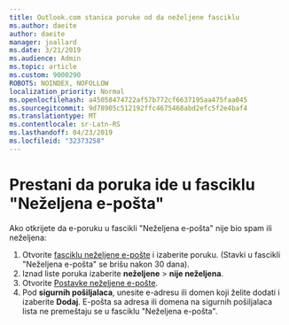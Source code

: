 ```yaml
---
title: Outlook.com stanica poruke od da neželjene fasciklu
ms.author: daeite
author: daeite
manager: joallard
ms.date: 3/21/2019
ms.audience: Admin
ms.topic: article
ms.custom: 9000290
ROBOTS: NOINDEX, NOFOLLOW
localization_priority: Normal
ms.openlocfilehash: a45058474722af57b772cf6637195aa475faa045
ms.sourcegitcommit: 9d78905c512192ffc4675468abd2efc5f2e4baf4
ms.translationtype: MT
ms.contentlocale: sr-Latn-RS
ms.lasthandoff: 04/23/2019
ms.locfileid: "32373258"
---
```

# <a name="stop-messages-going-to-your-junk-email-folder"></a>Prestani da poruka ide u fasciklu "Neželjena e-pošta"

Ako otkrijete da e-poruku u fascikli "Neželjena e-pošta" nije bio spam ili neželjena:

1. Otvorite [fasciklu neželjene e-pošte](https://outlook.live.com/mail/junkemail) i izaberite poruku. (Stavki u fascikli "Neželjena e-pošta" se brišu nakon 30 dana).
1. Iznad liste poruka izaberite **neželjene** > **nije neželjena**.
1. Otvorite [Postavke neželjene e-pošte](https://go.microsoft.com/fwlink/?linkid=2035804).
1. Pod **sigurnih pošiljalaca**, unesite e-adresu ili domen koji želite dodati i izaberite **Dodaj**. E-pošta sa adresa ili domena na sigurnih pošiljalaca lista ne premeštaju se u fasciklu "Neželjena e-pošta".